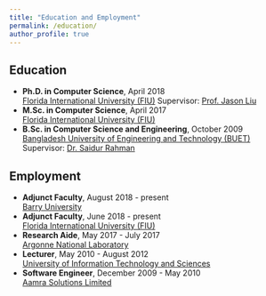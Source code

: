 ```yaml
---
title: "Education and Employment"
permalink: /education/
author_profile: true
---
```


## Education

* **Ph.D. in Computer Science**, April 2018<br/>
[Florida International University (FIU)](https://www.fiu.edu)
Supervisor: [Prof. Jason Liu](http://people.cis.fiu.edu/liux/)
* **M.Sc. in Computer Science**, April 2017<br/>
[Florida International University (FIU)](https://www.fiu.edu)
* **B.Sc. in Computer Science and Engineering**, October 2009<br/>
[Bangladesh University of Engineering and Technology (BUET)](http://buet.ac.bd)
Supervisor: [Dr. Saidur Rahman](https://saidurrahman.buet.ac.bd/)

## Employment

* **Adjunct Faculty**, August 2018 - present<br/>
[Barry University](https://www.barry.edu/)
* **Adjunct Faculty**, June 2018 - present<br/>
[Florida International University (FIU)](https://www.fiu.edu)
* **Research Aide**, May 2017 - July 2017<br/>
[Argonne National Laboratory](https://www.anl.gov/) 
* **Lecturer**, May 2010 - August 2012<br/>
[University of Information Technology and Sciences](https://www.uits.edu.bd/)
* **Software Engineer**, December 2009 - May 2010<br/>
[Aamra Solutions Limited](https://www.aamra.com.bd/) 